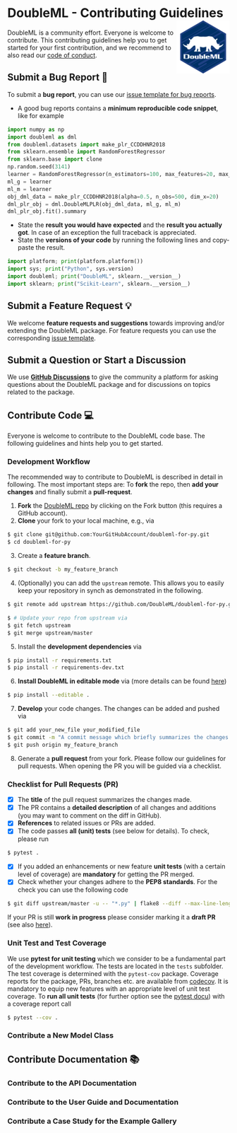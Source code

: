 # DoubleML - Contributing Guidelines <a href="https://docs.doubleml.org"><img src="https://raw.githubusercontent.com/DoubleML/doubleml-for-py/master/doc/logo.png" align="right" width = "120" /></a>

DoubleML is a community effort.
Everyone is welcome to contribute.
This contributing guidelines help you to get started for your first contribution,
and we recommend to also read our
[code of conduct](https://github.com/DoubleML/doubleml-for-py/blob/master/CODE_OF_CONDUCT.md).

## Submit a Bug Report :bug:
To submit a **bug report**, you can use our
[issue template for bug reports](https://github.com/DoubleML/doubleml-for-py/issues/new/choose).

- A good bug reports contains a **minimum reproducible code snippet**, like for example

```python
import numpy as np
import doubleml as dml
from doubleml.datasets import make_plr_CCDDHNR2018
from sklearn.ensemble import RandomForestRegressor
from sklearn.base import clone
np.random.seed(3141)
learner = RandomForestRegressor(n_estimators=100, max_features=20, max_depth=5, min_samples_leaf=2)
ml_g = learner
ml_m = learner
obj_dml_data = make_plr_CCDDHNR2018(alpha=0.5, n_obs=500, dim_x=20)
dml_plr_obj = dml.DoubleMLPLR(obj_dml_data, ml_g, ml_m)
dml_plr_obj.fit().summary
```

- State the **result you would have expected** and the **result you actually got**.
In case of an exception the full traceback is appreciated.
- State the **versions of your code** by running the following lines and copy-paste the result.

```python
import platform; print(platform.platform())
import sys; print("Python", sys.version)
import doubleml; print("DoubleML", sklearn.__version__)
import sklearn; print("Scikit-Learn", sklearn.__version__)
```

## Submit a Feature Request :bulb:
We welcome **feature requests and suggestions** towards improving and/or extending the DoubleML package.
For feature requests you can use the corresponding
[issue template](https://github.com/DoubleML/doubleml-for-py/issues/new/choose).

## Submit a Question or Start a Discussion
We use **[GitHub Discussions](https://github.com/DoubleML/doubleml-for-py/discussions)** to give the community a platform
for asking questions about the DoubleML package and for discussions on topics related to the package.

## Contribute Code :computer:
Everyone is welcome to contribute to the DoubleML code base.
The following guidelines and hints help you to get started.

### Development Workflow
The recommended way to contribute to DoubleML is described in detail in following.
The most important steps are: To **fork** the repo, then **add your changes** and finally submit a **pull-request**.
1. **Fork** the [DoubleML repo](https://github.com/DoubleML/doubleml-for-py)
by clicking on the Fork button (this requires a GitHub account).
2. **Clone** your fork to your local machine, e.g., via
```bash
$ git clone git@github.com:YourGitHubAccount/doubleml-for-py.git
$ cd doubleml-for-py
```
3. Create a **feature branch**.
```bash
$ git checkout -b my_feature_branch
```
4. (Optionally) you can add the `upstream` remote.
This allows you to easily keep your repository in synch as demonstrated in the following.
```bash
$ git remote add upstream https://github.com/DoubleML/doubleml-for-py.git
```
```bash
$ # Update your repo from upstream via
$ git fetch upstream
$ git merge upstream/master
```
5. Install the **development dependencies** via
```bash
$ pip install -r requirements.txt
$ pip install -r requirements-dev.txt
```
6. **Install DoubleML in editable mode** via (more details can be found
[here](https://docs.doubleml.org/stable/intro/install.html#python-building-the-package-from-source))
```bash
$ pip install --editable .
```
7. **Develop** your code changes. The changes can be added and pushed via
```bash
$ git add your_new_file your_modified_file
$ git commit -m "A commit message which briefly summarizes the changes made"
$ git push origin my_feature_branch
```
8. Generate a **pull request** from your fork.
Please follow our guidelines for pull requests.
When opening the PR you will be guided via a checklist.

### Checklist for Pull Requests (PR)
- [x] The **title** of the pull request summarizes the changes made.
- [x] The PR contains a **detailed description** of all changes and additions
(you may want to comment on the diff in GitHub).
- [x] **References** to related issues or PRs are added.
- [x] The code passes **all (unit) tests** (see below for details).
To check, please run
```bash
$ pytest .
```
- [x] If you added an enhancements or new feature **unit tests**
(with a certain level of coverage) are **mandatory** for getting the PR merged.
- [x] Check whether your changes adhere to the **PEP8 standards**.
For the check you can use the following code
```bash
$ git diff upstream/master -u -- "*.py" | flake8 --diff --max-line-length=127
```
If your PR is still **work in progress** please consider marking it a **draft PR**
(see also [here](https://docs.github.com/en/pull-requests/collaborating-with-pull-requests/proposing-changes-to-your-work-with-pull-requests/creating-a-pull-request)).


### Unit Test and Test Coverage
We use **pytest for unit testing** which we consider to be a fundamental part of the development workflow.
The tests are located in the `tests` subfolder.
The test coverage is determined with the `pytest-cov` package.
Coverage reports for the package, PRs, branches etc. are available from
[codecov](https://app.codecov.io/gh/DoubleML/doubleml-for-py).
It is mandatory to equip new features with an appropriate level of unit test coverage.
To **run all unit tests** (for further option see the [pytest docu](https://docs.pytest.org)) with a coverage report
call
```bash
$ pytest --cov .
```

### Contribute a New Model Class

## Contribute Documentation :books:

### Contribute to the API Documentation

### Contribute to the User Guide and Documentation

### Contribute a Case Study for the Example Gallery
